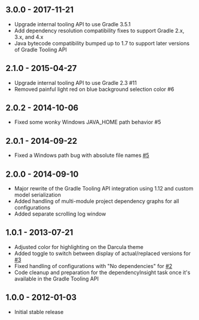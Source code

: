 ## 3.0.0 - 2017-11-21
* Upgrade internal tooling API to use Gradle 3.5.1
* Add dependency resolution compatibility fixes to support Gradle 2.x, 3.x, and 4.x
* Java bytecode compatibility bumped up to 1.7 to support later versions of Gradle Tooling API

## 2.1.0 - 2015-04-27
* Upgrade internal tooling API to use Gradle 2.3 #11
* Removed painful light red on blue background selection color #6

## 2.0.2 - 2014-10-06
* Fixed some wonky Windows JAVA_HOME path behavior #5

## 2.0.1 - 2014-09-22
* Fixed a Windows path bug with absolute file names [#5](https://github.com/rholder/gradle-view/issues/5)

## 2.0.0 - 2014-09-10
* Major rewrite of the Gradle Tooling API integration using 1.12 and custom model serialization
* Added handling of multi-module project dependency graphs for all configurations
* Added separate scrolling log window

## 1.0.1 - 2013-07-21
* Adjusted color for highlighting on the Darcula theme
* Added toggle to switch between display of actual/replaced versions for [#3](https://github.com/rholder/gradle-view/issues/3)
* Fixed handling of configurations with "No dependencies" for [#2](https://github.com/rholder/gradle-view/issues/2)
* Code cleanup and preparation for the dependencyInsight task once it's available in the Gradle Tooling API

## 1.0.0 - 2012-01-03
* Initial stable release